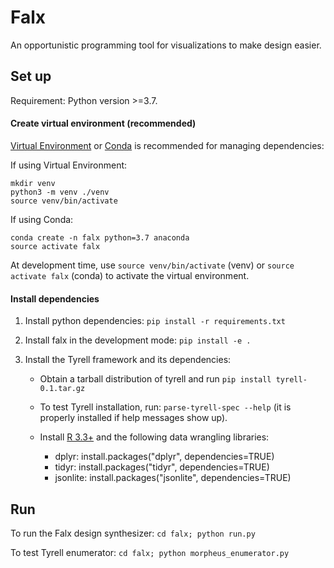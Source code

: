 # Falx

An opportunistic programming tool for visualizations to make design easier.

## Set up

Requirement: Python version >=3.7.

#### Create virtual environment (recommended)

[Virtual Environment](<https://docs.python.org/3/library/venv.html>) or [Conda](https://www.anaconda.com/download/#macos) is recommended for managing dependencies:

If using Virtual Environment:

   ```
   mkdir venv
   python3 -m venv ./venv
   source venv/bin/activate
   ```
   
If using Conda:

   ```
   conda create -n falx python=3.7 anaconda
   source activate falx
   ```
   
At development time, use `source venv/bin/activate` (venv) or `source activate falx` (conda) to activate the virtual environment.

#### Install dependencies

1. Install python dependencies: `pip install -r requirements.txt`

2. Install falx in the development mode: `pip install -e .`

3. Install the Tyrell framework and its dependencies:

   * Obtain a tarball distribution of tyrell and run `pip install tyrell-0.1.tar.gz`

   * To test Tyrell installation, run: `parse-tyrell-spec --help` (it is properly installed if help messages show up).

   * Install [R 3.3+](https://cran.r-project.org/bin/macosx/R-3.5.2.pkg) and the following data wrangling libraries:
       - dplyr: install.packages("dplyr", dependencies=TRUE)
       - tidyr: install.packages("tidyr", dependencies=TRUE)
       - jsonlite: install.packages("jsonlite", dependencies=TRUE)

## Run

To run the Falx design synthesizer: `cd falx; python run.py`

To test Tyrell enumerator: `cd falx; python morpheus_enumerator.py`
